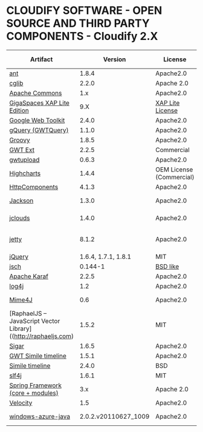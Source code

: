 CLOUDIFY SOFTWARE  - OPEN SOURCE AND THIRD PARTY COMPONENTS - Cloudify 2.X
==========================================================================

|Artifact|Version|License|Used in Component|
|--------------|--------------|--------------|--------------|
|[ant](http://ant.apache.org/)|1.8.4|Apache2.0|Core|
|[cglib](http://cglib.sourceforge.net/)|2.2.0|Apache 2.0|Core|
|[Apache Commons](http://commons.apache.org/)|1.x|Apache2.0|Core|
|[GigaSpaces XAP Lite Edition](http://www.gigaspaces.com/xap) |9.X| [XAP Lite License](http://www.gigaspaces.com/gigaspaces-xap-software-license-agreement-lite)|Core|
|[Google Web Toolkit](http://code.google.com/webtoolkit/) |2.4.0|Apache2.0|Web UI|
|[gQuery (GWTQuery)](http://gwtquery.com)|1.1.0|Apache2.0|Web UI|
|[Groovy](http://groovy.codehaus.org/)|1.8.5|Apache2.0|Core|
|[GWT Ext](http://www.sencha.com/products/gwt/)|2.2.5|Commercial|Web UI|
|[gwtupload](http://code.google.com/p/gwtupload/)|0.6.3|Apache2.0|Web UI|
|[Highcharts](http://www.highcharts.com/) |1.4.4|OEM License (Commercial)|Web UI|
|[HttpComponents](http://hc.apache.org/)|4.1.3|Apache2.0|CLI|
|[Jackson](http://jackson.codehaus.org/)|1.3.0|Apache2.0|REST Gateway|
|[jclouds](http://www.jclouds.org/)|1.4.0|Apache2.0|Cloud Driver|
|[jetty](http://www.mortbay.org/jetty/)|8.1.2|Apache2.0|Web UI, REST Gateway|
|[jQuery](http://jquery.com/)|1.6.4, 1.7.1, 1.8.1|MIT|Web UI|
|[jsch](http://www.jcraft.com/jsch/)|0.144-1|[BSD like](http://www.jcraft.com/jsch/LICENSE.txt)|Core|
|[Apache Karaf](http://karaf.apache.org/)|2.2.5|Apache2.0|CLI|
|[log4j](http://logging.apache.org/log4j/1.2/)|1.2|Apache2.0|Core|
|[Mime4J](http://james.apache.org/mime4j/)|0.6|Apache2.0|REST Gateway|
|[RaphaelJS – JavaScript Vector Library]((http://raphaeljs.com)|1.5.2|MIT|Web UI|
|[Sigar](http://support.hyperic.com/display/SIGAR/Home)|1.6.5|Apache2.0|Agent|
|[GWT Simile timeline](http://code.google.com/p/gwtsimiletimeline/)|1.5.1|Apache2.0|Web UI|
|[Simile timeline](http://www.simile-widgets.org/timeline/)|2.4.0|BSD|Web UI|
|[slf4j](http://www.slf4j.org/)|1.6.1|MIT|Core|
|[Spring Framework (core + modules)](http://www.springframework.org)|3.x|Apache 2.0|Core|
|[Velocity](http://velocity.apache.org/)|1.5|Apache2.0|Core|
|[windows-azure-java](https://github.com/WindowsAzure/azure-sdk-for-java)|2.0.2.v20110627_1009|Apache2.0|Cloud Driver|
